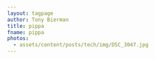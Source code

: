 ```yaml
---
layout: tagpage
author: Tony Bierman
title: pippa
fname: pippa
photos:
  - assets/content/posts/tech/img/DSC_3047.jpg
---
```

